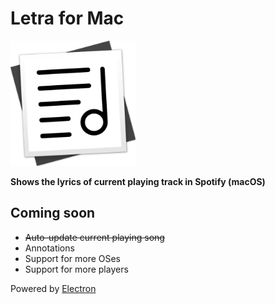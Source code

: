 # Letra for Mac

<img src="docs/letra.png" width="200" height="200" alt="Letra for Mac" />

**Shows the lyrics of current playing track in Spotify (macOS)**


## Coming soon

- ~~Auto-update current playing song~~
- Annotations
- Support for more OSes
- Support for more players

Powered by [Electron](http://electron.atom.io)
